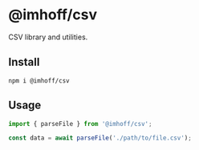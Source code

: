 # @imhoff/csv

CSV library and utilities.

## Install

```
npm i @imhoff/csv
```

## Usage

```typescript
import { parseFile } from '@imhoff/csv';

const data = await parseFile('./path/to/file.csv');
```
